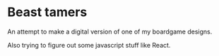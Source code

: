 # Beast tamers

An attempt to make a digital version of one of my boardgame designs.

Also trying to figure out some javascript stuff like React.
